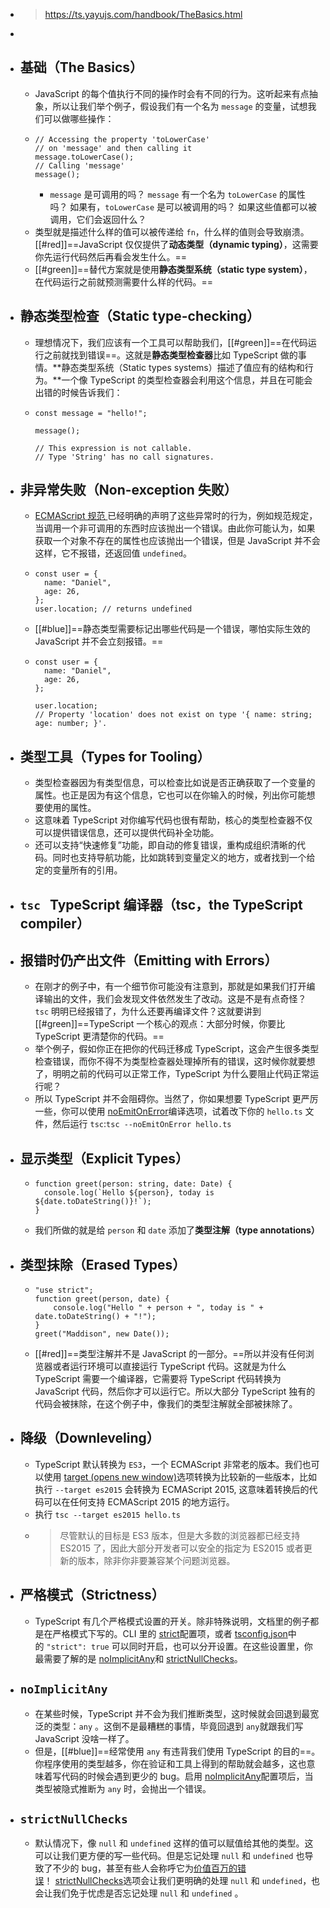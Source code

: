 - > https://ts.yayujs.com/handbook/TheBasics.html
-
- ## 基础（The Basics）
	- JavaScript 的每个值执行不同的操作时会有不同的行为。这听起来有点抽象，所以让我们举个例子，假设我们有一个名为 `message` 的变量，试想我们可以做哪些操作：
	- ```
	  // Accessing the property 'toLowerCase'
	  // on 'message' and then calling it
	  message.toLowerCase();
	  // Calling 'message'
	  message();
	  ```
		- `message` 是可调用的吗？
		  `message` 有一个名为 `toLowerCase` 的属性吗？
		  如果有，`toLowerCase` 是可以被调用的吗？
		  如果这些值都可以被调用，它们会返回什么？
	- 类型就是描述什么样的值可以被传递给 `fn`，什么样的值则会导致崩溃。[[#red]]==JavaScript 仅仅提供了**动态类型（dynamic typing）**，这需要你先运行代码然后再看会发生什么。==
	- [[#green]]==替代方案就是使用**静态类型系统（static type system）**，在代码运行之前就预测需要什么样的代码。==
- ## 静态类型检查（Static type-checking）
	- 理想情况下，我们应该有一个工具可以帮助我们，[[#green]]==在代码运行之前就找到错误==。这就是**静态类型检查器**比如 TypeScript 做的事情。**静态类型系统（Static types systems）描述了值应有的结构和行为。**一个像 TypeScript 的类型检查器会利用这个信息，并且在可能会出错的时候告诉我们：
	- ```
	  const message = "hello!";
	   
	  message();
	  
	  // This expression is not callable.
	  // Type 'String' has no call signatures.
	  ```
- ## 非异常失败（Non-exception 失败）
	- [ECMAScript 规范 ](https://tc39.github.io/ecma262/)已经明确的声明了这些异常时的行为，例如规范规定，当调用一个非可调用的东西时应该抛出一个错误。由此你可能认为，如果获取一个对象不存在的属性也应该抛出一个错误，但是 JavaScript 并不会这样，它不报错，还返回值 `undefined`。
	- ```
	  const user = {
	    name: "Daniel",
	    age: 26,
	  };
	  user.location; // returns undefined
	  ```
	- [[#blue]]==静态类型需要标记出哪些代码是一个错误，哪怕实际生效的 JavaScript 并不会立刻报错。==
	- ```
	  const user = {
	    name: "Daniel",
	    age: 26,
	  };
	   
	  user.location;
	  // Property 'location' does not exist on type '{ name: string; age: number; }'.
	  ```
- ## 类型工具（Types for Tooling）
	- 类型检查器因为有类型信息，可以检查比如说是否正确获取了一个变量的属性。也正是因为有这个信息，它也可以在你输入的时候，列出你可能想要使用的属性。
	- 这意味着 TypeScript 对你编写代码也很有帮助，核心的类型检查器不仅可以提供错误信息，还可以提供代码补全功能。
	- 还可以支持“快速修复”功能，即自动的修复错误，重构成组织清晰的代码。同时也支持导航功能，比如跳转到变量定义的地方，或者找到一个给定的变量所有的引用。
- ## `tsc`   TypeScript 编译器（tsc，the TypeScript compiler）
- ## 报错时仍产出文件（Emitting with Errors）
	- 在刚才的例子中，有一个细节你可能没有注意到，那就是如果我们打开编译输出的文件，我们会发现文件依然发生了改动。这是不是有点奇怪？`tsc` 明明已经报错了，为什么还要再编译文件？这就要讲到[[#green]]==TypeScript 一个核心的观点：大部分时候，你要比 TypeScript 更清楚你的代码。==
	- 举个例子，假如你正在把你的代码迁移成 TypeScript，这会产生很多类型检查错误，而你不得不为类型检查器处理掉所有的错误，这时候你就要想了，明明之前的代码可以正常工作，TypeScript 为什么要阻止代码正常运行呢？
	- 所以 TypeScript 并不会阻碍你。当然了，你如果想要 TypeScript 更严厉一些，你可以使用 [noEmitOnError](https://www.typescriptlang.org/tsconfig#noEmitOnError)编译选项，试着改下你的 `hello.ts` 文件，然后运行 `tsc`:`tsc --noEmitOnError hello.ts`
- ## 显示类型（Explicit Types）
	- ```
	  function greet(person: string, date: Date) {
	    console.log(`Hello ${person}, today is ${date.toDateString()}!`);
	  }
	  ```
	- 我们所做的就是给 `person` 和 `date` 添加了**类型注解（type annotations）**
- ## 类型抹除（Erased Types）
	- ```
	  "use strict";
	  function greet(person, date) {
	      console.log("Hello " + person + ", today is " + date.toDateString() + "!");
	  }
	  greet("Maddison", new Date());
	  ```
	- [[#red]]==类型注解并不是 JavaScript 的一部分。==所以并没有任何浏览器或者运行环境可以直接运行 TypeScript 代码。这就是为什么 TypeScript 需要一个编译器，它需要将 TypeScript 代码转换为 JavaScript 代码，然后你才可以运行它。所以大部分 TypeScript 独有的代码会被抹除，在这个例子中，像我们的类型注解就全部被抹除了。
- ## 降级（Downleveling）
	- TypeScript 默认转换为 `ES3`，一个 ECMAScript 非常老的版本。我们也可以使用 [target (opens new window)](https://www.typescriptlang.org/tsconfig#target)选项转换为比较新的一些版本，比如执行 `--target es2015` 会转换为 ECMAScript 2015, 这意味着转换后的代码可以在任何支持 ECMAScript 2015 的地方运行。
	- 执行 `tsc --target es2015 hello.ts`
	- >尽管默认的目标是 ES3 版本，但是大多数的浏览器都已经支持 ES2015 了，因此大部分开发者可以安全的指定为 ES2015 或者更新的版本，除非你非要兼容某个问题浏览器。
- ## 严格模式（Strictness）
	- TypeScript 有几个严格模式设置的开关。除非特殊说明，文档里的例子都是在严格模式下写的。CLI 里的 [strict](https://www.typescriptlang.org/tsconfig/#strict)配置项，或者 [tsconfig.json](https://www.typescriptlang.org/docs/handbook/tsconfig-json.html)中的 `"strict": true` 可以同时开启，也可以分开设置。在这些设置里，你最需要了解的是 [noImplicitAny](https://www.typescriptlang.org/tsconfig#noImplicitAny)和 [strictNullChecks](https://www.typescriptlang.org/tsconfig#strictNullChecks)。
- ## `noImplicitAny`
	- 在某些时候，TypeScript 并不会为我们推断类型，这时候就会回退到最宽泛的类型：`any` 。这倒不是最糟糕的事情，毕竟回退到 `any`就跟我们写 JavaScript 没啥一样了。
	- 但是，[[#blue]]==经常使用 `any` 有违背我们使用 TypeScript 的目的==。你程序使用的类型越多，你在验证和工具上得到的帮助就会越多，这也意味着写代码的时候会遇到更少的 bug。启用 [noImplicitAny](https://www.typescriptlang.org/tsconfig#noImplicitAny)配置项后，当类型被隐式推断为 `any` 时，会抛出一个错误。
- ## `strictNullChecks`
	- 默认情况下，像 `null` 和 `undefined` 这样的值可以赋值给其他的类型。这可以让我们更方便的写一些代码。但是忘记处理 `null` 和 `undefined` 也导致了不少的 bug，甚至有些人会称呼它为[价值百万的错误](https://www.youtube.com/watch?v=ybrQvs4x0Ps)！ [strictNullChecks](https://www.typescriptlang.org/tsconfig#strictNullChecks)选项会让我们更明确的处理 `null` 和 `undefined`，也会让我们免于忧虑是否忘记处理 `null` 和 `undefined` 。
